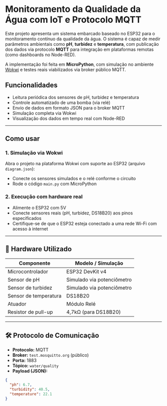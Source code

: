 # Monitoramento da Qualidade da Água com IoT e Protocolo MQTT

Este projeto apresenta um sistema embarcado baseado no ESP32 para o monitoramento contínuo da qualidade da água. O sistema é capaz de medir parâmetros ambientais como **pH**, **turbidez** e **temperatura**, com publicação dos dados via protocolo **MQTT** para integração em plataformas remotas (como dashboards no Node-RED).

A implementação foi feita em **MicroPython**, com simulação no ambiente [Wokwi](https://wokwi.com/) e testes reais viabilizados via broker público MQTT.

## Funcionalidades
- Leitura periódica dos sensores de pH, turbidez e temperatura
- Controle automatizado de uma bomba (via relé)
- Envio de dados em formato JSON para o broker MQTT
- Simulação completa via Wokwi
- Visualização dos dados em tempo real com Node-RED

---

## Como usar

### 1. Simulação via Wokwi
Abra o projeto na plataforma Wokwi com suporte ao ESP32 (arquivo `diagram.json`):
- Conecte os sensores simulados e o relé conforme o circuito
- Rode o código `main.py` com MicroPython

### 2. Execução com hardware real
- Alimente o ESP32 com 5V
- Conecte sensores reais (pH, turbidez, DS18B20) aos pinos especificados
- Certifique-se de que o ESP32 esteja conectado a uma rede Wi-Fi com acesso à internet

---

## 🔧 Hardware Utilizado

| Componente | Modelo / Simulação |
|------------|---------------------|
| Microcontrolador | ESP32 DevKit v4 |
| Sensor de pH     | Simulado via potenciômetro |
| Sensor de turbidez | Simulado via potenciômetro |
| Sensor de temperatura | DS18B20 |
| Atuador | Módulo Relé |
| Resistor de pull-up | 4,7kΩ (para DS18B20) |

---

## 🛠 Protocolo de Comunicação

- **Protocolo:** MQTT
- **Broker:** `test.mosquitto.org` (público)
- **Porta:** 1883
- **Tópico:** `water/quality`
- **Payload (JSON):**

```json
{
  "ph": 6.7,
  "turbidity": 40.5,
  "temperature": 22.1
}
